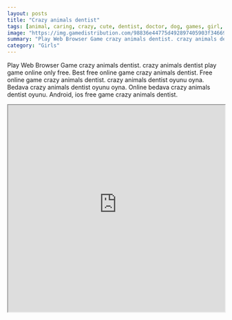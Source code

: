 ```yaml
---
layout: posts
title: "Crazy animals dentist"
tags: [animal, caring, crazy, cute, dentist, doctor, dog, games, girl, html5, pet, pig, squirrel, koalas, puppies, free, online, games, oyna, game, free, games, play, play, games]
image: "https://img.gamedistribution.com/98836e44775d492897405903f346699e.jpg"
summary: "Play Web Browser Game crazy animals dentist. crazy animals dentist play game online only free. Best free online game crazy animals dentist. Free online game crazy animals dentist. crazy animals dentist oyunu oyna. Bedava crazy animals dentist oyunu oyna. Online bedava crazy animals dentist oyunu. Android, ios free game crazy animals dentist."
category: "Girls"
---
```


Play Web Browser Game crazy animals dentist. crazy animals dentist play game online only free. Best free online game crazy animals dentist. Free online game crazy animals dentist. crazy animals dentist oyunu oyna. Bedava crazy animals dentist oyunu oyna. Online bedava crazy animals dentist oyunu. Android, ios free game crazy animals dentist.

<iframe width="100%" height="480px;" src="https://html5.gamedistribution.com/98836e44775d492897405903f346699e/"></iframe>